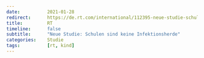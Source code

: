 ```yaml
---
date:          2021-01-28
redirect:      https://de.rt.com/international/112395-neue-studie-schulen-sind-keine-infektionsherde/
title:         RT
timeline:      false
subtitle:      "Neue Studie: Schulen sind keine Infektionsherde"
categories:    Studie
tags:          [rt, kind]
---
```

